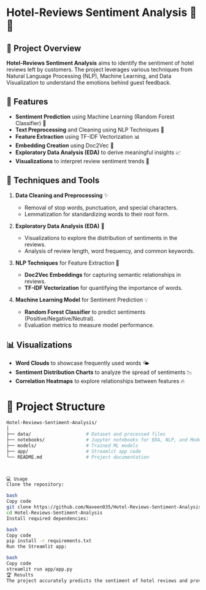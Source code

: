 # Hotel-Reviews Sentiment Analysis 🌟🏨

## 📖 Project Overview
**Hotel-Reviews Sentiment Analysis** aims to identify the sentiment of hotel reviews left by customers. The project leverages various techniques from Natural Language Processing (NLP), Machine Learning, and Data Visualization to understand the emotions behind guest feedback. 

## 🚀 Features
- **Sentiment Prediction** using Machine Learning (Random Forest Classifier) 🌲
- **Text Preprocessing** and Cleaning using NLP Techniques 📝
- **Feature Extraction** using TF-IDF Vectorization 📊
- **Embedding Creation** using Doc2Vec 🧠
- **Exploratory Data Analysis (EDA)** to derive meaningful insights 📈
- **Visualizations** to interpret review sentiment trends 🎨

## 🔧 Techniques and Tools
1. **Data Cleaning and Preprocessing** ✨
   - Removal of stop words, punctuation, and special characters.
   - Lemmatization for standardizing words to their root form.

2. **Exploratory Data Analysis (EDA)** 🧐
   - Visualizations to explore the distribution of sentiments in the reviews.
   - Analysis of review length, word frequency, and common keywords.

3. **NLP Techniques** for Feature Extraction 🧰
   - **Doc2Vec Embeddings** for capturing semantic relationships in reviews.
   - **TF-IDF Vectorization** for quantifying the importance of words.

4. **Machine Learning Model** for Sentiment Prediction 💡
   - **Random Forest Classifier** to predict sentiments (Positive/Negative/Neutral).
   - Evaluation metrics to measure model performance.

## 📊 Visualizations
- **Word Clouds** to showcase frequently used words 🌤️
- **Sentiment Distribution Charts** to analyze the spread of sentiments 📉
- **Correlation Heatmaps** to explore relationships between features 🔥

# 📂 Project Structure
```bash
Hotel-Reviews-Sentiment-Analysis/
│
├── data/                    # Dataset and processed files
├── notebooks/               # Jupyter notebooks for EDA, NLP, and Modeling
├── models/                  # Trained ML models
├── app/                     # Streamlit app code
└── README.md                # Project documentation



💻 Usage
Clone the repository:

bash
Copy code
git clone https://github.com/Naveen035/Hotel-Reviews-Sentiment-Analysis.git
cd Hotel-Reviews-Sentiment-Analysis
Install required dependencies:

bash
Copy code
pip install -r requirements.txt
Run the Streamlit app:

bash
Copy code
streamlit run app/app.py
🏆 Results
The project accurately predicts the sentiment of hotel reviews and provides valuable insights into customer feedback patterns. Visualizations help in understanding sentiment trends and identifying key words and phrases in guest reviews.
